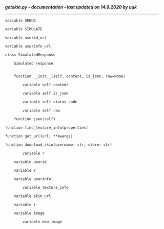 ***getskin.py - documentation - last updated on 14.6.2020 by uuk***
___

    variable DEBUG

    variable SIMULATE

    variable userid_url

    variable userinfo_url

    class SimulatedResponse
        
        Simulated response


        function __init__(self, content, is_json, raw=None)

            variable self.content

            variable self.is_json

            variable self.status_code

            variable self.raw

        function json(self)

    function find_texture_info(properties)

    function get_url(url, **kwargs)

    function download_skin(username: str, store: str)

            variable r

        variable userid

        variable r

        variable userinfo

            variable texture_info

        variable skin_url

        variable r

        variable image

            variable new_image